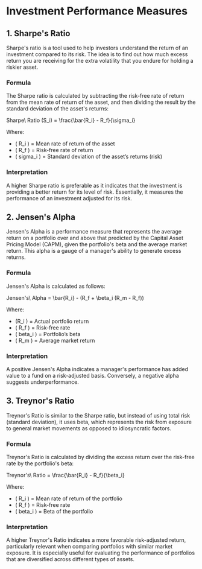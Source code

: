 
# Investment Performance Measures

## 1. Sharpe's Ratio

Sharpe's ratio is a tool used to help investors understand the return of an investment compared to its risk. The idea is to find out how much excess return you are receiving for the extra volatility that you endure for holding a riskier asset.

### Formula

The Sharpe ratio is calculated by subtracting the risk-free rate of return from the mean rate of return of the asset, and then dividing the result by the standard deviation of the asset's returns:


Sharpe\ Ratio (S_i) = \frac{\bar{R_i} - R_f}{\sigma_i}


Where:
- \( R_i \) = Mean rate of return of the asset
- \( R_f \) = Risk-free rate of return
- \( sigma_i \) = Standard deviation of the asset’s returns (risk)

### Interpretation

A higher Sharpe ratio is preferable as it indicates that the investment is providing a better return for its level of risk. Essentially, it measures the performance of an investment adjusted for its risk.

## 2. Jensen's Alpha

Jensen's Alpha is a performance measure that represents the average return on a portfolio over and above that predicted by the Capital Asset Pricing Model (CAPM), given the portfolio's beta and the average market return. This alpha is a gauge of a manager's ability to generate excess returns.

### Formula

Jensen's Alpha is calculated as follows:


Jensen's\ Alpha = \bar{R_i} - (R_f + \beta_i (R_m - R_f))


Where:
- \(R_i \) = Actual portfolio return
- \( R_f \) = Risk-free rate
- \( beta_i \) = Portfolio’s beta
- \( R_m \) = Average market return

### Interpretation

A positive Jensen's Alpha indicates a manager's performance has added value to a fund on a risk-adjusted basis. Conversely, a negative alpha suggests underperformance.

## 3. Treynor's Ratio

Treynor's Ratio is similar to the Sharpe ratio, but instead of using total risk (standard deviation), it uses beta, which represents the risk from exposure to general market movements as opposed to idiosyncratic factors.

### Formula

Treynor's Ratio is calculated by dividing the excess return over the risk-free rate by the portfolio's beta:


Treynor's\ Ratio = \frac{\bar{R_i} - R_f}{\beta_i}


Where:
- \( R_i \) = Mean rate of return of the portfolio
- \( R_f \) = Risk-free rate
- \( beta_i \) = Beta of the portfolio

### Interpretation

A higher Treynor's Ratio indicates a more favorable risk-adjusted return, particularly relevant when comparing portfolios with similar market exposure. It is especially useful for evaluating the performance of portfolios that are diversified across different types of assets.

